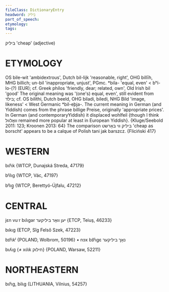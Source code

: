```yaml
---
fileClass: DictionaryEntry
headword: ביליק
part_of_speech: 
etymology: 
tags: 
---
```

ביליק
'cheap' (adjective)

ETYMOLOGY
===========
OS bile-wit 'ambidextrous', Dutch bil-lijk 'reasonable, right', OHG billīh, MHG billich; un-bil 'inappropriate, unjust', PGmc. *bila- 'equal, even' < bʰi-lo-(?) (EUR); cf. Greek phílos 'friendly, dear; related, own', Old Irish bil 'good'
The original meaning was '(one's) equal, even', still evident from בילד; cf. OS bilithi, Dutch beeld, OHG biladi, biledi, NHG Bild 'image, likeness' < West Germanic *bil-eþja-.
The current meaning in German (and Yiddish) comes from the phrase billige Preise, originally 'appropriate prices'. In German (and contemporaryYiddish) it displaced wohlfeil {though I think וואָלוול remained more popular at least in European Yiddish}. 
{Kluge/Seebold 2011: 123; Kroonen 2013: 64}
The comparison ביליק ווי באָרשט 'cheap as borscht' appears to be a calque of Polish tani jak barszcz.
{Fliciński 417}

WESTERN
========

bɩlʲɩk {WTCP, Dunajská Streda, 47179}

bʲilɩg {WTCP, Vác, 47197}

bʲlɩg̥ {WTCP, Berettyó-Újfalu, 47212}

CENTRAL
========

jɛn vuˑr bɩlɩgər יען וואָר ביליקער {ETCP, Teiuș, 46233}

bɩkɩg {ETCP, Sîg Felső Szek, 47223}

bɪlʲɩkʲ {POLAND, Wolbrom, 50196}
	•	nɔx bɪ́lʲɩgɛ נאָך ביליקער

bɩʎɩg {≠ xɩlɩk חילוק} {POLAND, Warsaw, 52211}

NORTHEASTERN
==============

bɩlʲɩg, bilɩg {LITHUANIA, Vilnius, 54257}